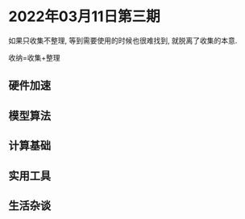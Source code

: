 # 2022年03月11日第三期

如果只收集不整理, 等到需要使用的时候也很难找到, 就脱离了收集的本意. 

收纳=收集+整理

## 硬件加速

## 模型算法 

## 计算基础

## 实用工具

## 生活杂谈

